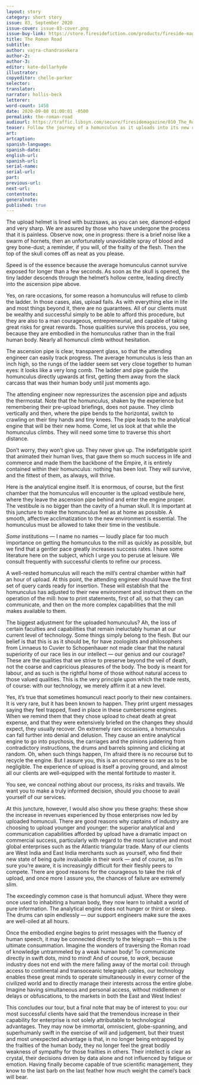 ```yaml
---
layout: story
category: short story
issue: 83, September 2020
issue-cover: issue-83-cover.png
issue-buy-link: https://store.firesidefiction.com/products/fireside-magazine-issue-83-august-2020
title: The Roman Road
subtitle:
author: vajra-chandrasekera
author-2:
author-3:
editor: kate-dollarhyde
illustrator:
copyeditor: chelle-parker
selector:
translator:
narrator: hollis-beck
letterer:
word-count: 1458
date: 2020-09-08 01:00:01 -0500
permalink: the-roman-road
audiourl: https://traffic.libsyn.com/secure/firesidemagazine/010_The_Roman_Road.mp3
teaser: Follow the journey of a homunculus as it uploads into its new container.
art:
artcaption:
spanish-language:
spanish-date:
english-url:
spanish-url:
serial-name:
serial-url:
part:
previous-url:
next-url:
contentnote:
generalnote:
published: true
---
```


The upload helmet is lined with buzzsaws, as you can see, diamond-edged and very sharp. We are assured by those who have undergone the process that it is painless. Observe now, one in progress: there is a brief noise like a swarm of hornets, then an unfortunately unavoidable spray of blood and grey bone-dust; a reminder, if you will, of the frailty of the flesh. Then the top of the skull comes off as neat as you please.

Speed is of the essence because the average homunculus cannot survive exposed for longer than a few seconds. As soon as the skull is opened, the tiny ladder descends through the helmet’s hollow centre, leading directly into the ascension pipe above.

Yes, on rare occasions, for some reason a homunculus will refuse to climb the ladder. In those cases, alas, upload fails. As with everything else in life and most things beyond it, there are no guarantees. All of our clients must be wealthy and successful simply to be able to afford this procedure, but they are also to a man courageous, entrepreneurial, and capable of taking great risks for great rewards. Those qualities survive this process, you see, because they are embodied in the homunculus rather than in the frail human body. Nearly all homunculi climb without hesitation.

The ascension pipe is clear, transparent glass, so that the attending engineer can easily track progress. The average homunculus is less than an inch high, so the rungs of the ladder seem set very close together to human eyes: it looks like a very long comb. The ladder and pipe guide the homunculus directly upwards at first, getting them away from the slack carcass that was their human body until just moments ago.

The attending engineer now repressurizes the ascension pipe and adjusts the thermostat. Note that the homunculus, shaken by the experience but remembering their pre-upload briefings, does not pause. They climb vertically and then, where the pipe bends to the horizontal, switch to crawling on their tiny hands and tiny knees. The pipe leads to the analytical engine that will be their new home. Come, let us look at that while the homunculus climbs. They will need some time to traverse this short distance.

Don’t worry, they won’t give up. They never give up. The indefatigable spirit that animated their human lives, that gave them so much success in life and commerce and made them the backbone of the Empire, it is entirely contained within their homunculus: nothing has been lost. They will survive, and the fittest of them, as always, will thrive.

Here is the analytical engine itself. It is enormous, of course, but the first chamber that the homunculus will encounter is the upload vestibule here, where they leave the ascension pipe behind and enter the engine proper. The vestibule is no bigger than the cavity of a human skull. It is important at this juncture to make the homunculus feel as at home as possible. A smooth, affective acclimatization to the new environment is essential. The homunculus must be allowed to take their time in the vestibule.

_Some_ institutions — I name no names — loudly place far too much importance on getting the homunculus to the mill as quickly as possible, but we find that a gentler pace greatly increases success rates. I have some literature here on the subject, which I urge you to peruse at leisure. We consult frequently with successful clients to refine our process.

A well-rested homunculus will reach the mill’s central chamber within half an hour of upload. At this point, the attending engineer should have the first set of query cards ready for insertion. These will establish that the homunculus has adjusted to their new environment and instruct them on the operation of the mill: how to print statements, first of all, so that they can communicate, and then on the more complex capabilities that the mill makes available to them.

The biggest adjustment for the uploaded homunculus? Ah, the loss of certain faculties and capabilities that remain ineluctably human at our current level of technology. Some things simply belong to the flesh. But our belief is that this is as it should be, for have zoologists and philosophers from Linnaeus to Cuvier to Schopenhauer not made clear that the natural superiority of our race lies in our intellect — our genius and our courage? These are the qualities that we strive to preserve beyond the veil of death, not the coarse and capricious pleasures of the body. The body is meant for labour, and as such is the rightful home of those without natural access to those valued qualities. This is the very principle upon which the trade rests, of course: with our technology, we merely affirm it at a new level.

Yes, it’s true that sometimes homunculi react poorly to their new containers. It is very rare, but it has been known to happen. They print urgent messages saying they feel trapped, fixed in place in these cumbersome engines. When we remind them that they chose upload to cheat death at great expense, and that they were extensively briefed on the changes they should expect, they usually recover. On extremely rare occasions, a homunculus can fall further into denial and delusion. They cause an entire analytical engine to go into psychosis, the carriages and the pinions juddering from contradictory instructions, the drums and barrels spinning and clicking at random. Oh, when such things happen, I’m afraid there is no recourse but to recycle the engine. But I assure you, this is an occurrence so rare as to be negligible. The experience of upload is itself a proving ground, and almost all our clients are well-equipped with the mental fortitude to master it.

You see, we conceal nothing about our process, its risks and travails. We want you to make a truly informed decision, should you choose to avail yourself of our services.

At this juncture, however, I would also show you these graphs: these show the increase in revenues experienced by those enterprises now led by uploaded homunculi. There are good reasons why captains of industry are choosing to upload younger and younger: the superior analytical and communication capabilities afforded by upload have a dramatic impact on commercial success, particularly with regard to the most lucrative and most global enterprises such as the Atlantic triangular trade. Many of our clients are West India and East India merchants such as yourself, who find their new state of being quite invaluable in their work — and of course, as I’m sure you’re aware, it is increasingly difficult for their fleshly peers to compete. There are good reasons for the courageous to take the risk of upload, and once more I assure you, the chances of failure are extremely slim.

The exceedingly common case is that homunculi adjust. Where they were once used to inhabiting a human body, they now learn to inhabit a world of pure information. The analytical engine does not hunger or thirst or sleep. The drums can spin endlessly — our support engineers make sure the axes are well-oiled at all hours.

Once the embodied engine begins to print messages with the fluency of human speech, it may be connected directly to the telegraph — this is the ultimate consummation. Imagine the wonders of traversing the Roman road of knowledge untrammeled by a weak human body! To communicate directly in swift dots, mind to mind! And of course, to _work_, because industry does not end with the mere falling away of the mortal coil: through access to continental and transoceanic telegraph cables, our technology enables these great minds to operate simultaneously in every corner of the civilized world and to directly manage their interests across the entire globe. Imagine having simultaneous and personal access, without middlemen or delays or obfuscations, to the markets in both the East and West Indies!

This concludes our tour, but a final note that may be of interest to you: our most successful clients have said that the tremendous increase in their capability for enterprise is not solely attributable to technological advantages. They may now be immortal, omniscient, globe-spanning, and superhumanly swift in the exercise of will and judgement, but their truest and most unexpected advantage is that, in no longer being entrapped by the frailties of the human body, they no longer feel the great bodily weakness of sympathy for those frailties in others. Their intellect is clear as crystal, their decisions driven by data alone and not influenced by fatigue or emotion. Having finally become capable of true scientific management, they know to the last barb on the last feather how much weight the camel’s back will bear.
